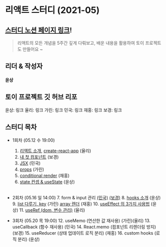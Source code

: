# 리액트 스터디 (2021-05)

## [스터디 노션 페이지 링크][dashboard]!

> 리액트의 모든 개념을 5주간 깊게 다뤄보고, 배운 내용을 활용하여 토이 프로젝트도
> 만들어요 ~

## 리더 & 작성자

#### 윤상

## 토이 프로젝트 깃 허브 리포

윤상: 링크
율리: 링크
가린: 링크
민국: 링크
재홍: 링크
보경: 링크

## 스터디 목차

- 1회차 (05.12 수 19:00)
  1. [리액트 소개][ch1-1], [create-react-app][ch1-2] (율리)
  2. [내 첫 컴포넌트][ch2] (보경)
  3. [JSX][ch3] (민국)
  4. [props][ch4] (가린)
  5. [conditional render][ch5] (재홍)
  6. [state 컨셉 & useState][ch6] (윤상)
  <br/>

- 2회차 (05.16 일 14:00)
  7. form & input 관리 [(민국)][ch7-1] [(보경)][ch7-2]
  8. [hooks 소개][ch8] (윤상)
  9. [list 다루기, key][ch9-1] (가린) [array 렌더][ch9-2] (재홍)
  10. [useEffect 의 3가지 사용법][ch10] (윤상)
  11. [useRef (dom, 변수 관리)][ch11] (율리)
  <br />

- 3회차 (05.20 목 19:00)
  12. useMemo (연산한 값 재사용) (가린)(율리)
  13. useCallback (함수 재사용) (민국)
  14. React.memo (컴포넌트 리렌더링 방지) (보경)
  15. useReducer (상태 업데이트 로직 분리) (재홍)
  16. custom hooks (로직 분리) (윤상)
  <br/>


[dashboard]: https://www.notion.so/2021-05-ae9cee780fc249479e93d591b57c08ae

<!-- [toy-project-ys]: https:// -->
<!-- [toy-project-yl]: https:// -->
<!-- [toy-project-gr]: https:// -->
<!-- [toy-project-mk]: https:// -->
<!-- [toy-project-jh]: https:// -->
<!-- [toy-project-bk]: https:// -->

[ch1-1]: https://github.com/Quickeely/react-study-1-2021-05/blob/master/01-1.%20React%20Intro.md
[ch1-2]: https://github.com/Quickeely/react-study-1-2021-05/blob/master/01-2.%20create-react-app.md
[ch2]: https://github.com/Quickeely/react-study-1-2021-05/blob/master/02.%20react%20component.md
[ch3]: https://github.com/Quickeely/react-study-1-2021-05/blob/master/03.JSX.md
[ch4]: https://github.com/Quickeely/react-study-1-2021-05/blob/master/04.Props.md
[ch5]: https://github.com/Quickeely/react-study-1-2021-05/blob/master/05.rendering_conditional.md
[ch6]: https://github.com/Quickeely/react-study-1-2021-05/blob/master/06.%20state%20%26%20useState.md

[ch7-1]: https://github.com/Quickeely/react-study-1-2021-05/blob/master/07.Form%20%26%20inputState.md
[ch7-2]: https://github.com/Quickeely/react-study-1-2021-05/blob/master/07.Form%26input.md
[ch8]: https://github.com/
[ch9-1]: https://github.com/Quickeely/react-study-1-2021-05/blob/master/09-1.list%20%26%20key.md
[ch9-2]: https://github.com/Quickeely/react-study-1-2021-05/blob/master/09-2.ArrayRendering.md
[ch10]: https://github.com/Quickeely/react-study-1-2021-05/blob/master/10.%20useEffect.md
[ch11]: https://github.com/Quickeely/react-study-1-2021-05/blob/master/11.%20useRef.md
